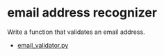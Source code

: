 # email address recognizer

Write a function that validates an email address.
-   [email_validator.py](email_validator.py)

